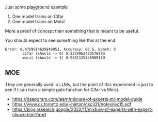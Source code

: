 Just some playground example

1. One model trains on Cifar
2. One model trains on Mnist


More a proof of concept than something that is meant to be useful.

You should expect to see something like this at the end
```
Error: 0.4759514629840851, Accuracy: 87.5, Epoch: 9
        cifar (should -> 0) 0.2234962433576584
        mnist (should -> 1) 0.9591125845909119
```

## MOE
They are generally used in LLMs, but the point of this experiment is just to see if I can train a simple gate function for Cifar vs Mnist.

- https://deepgram.com/learn/mixture-of-experts-ml-model-guide
- https://www.cs.toronto.edu/~hinton/csc321/notes/lec15.pdf
- https://blog.research.google/2022/11/mixture-of-experts-with-expert-choice.html?m=1

